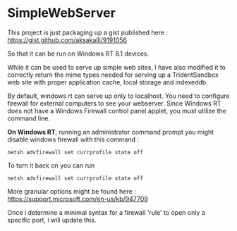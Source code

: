 # SimpleWebServer

This project is just packaging up a gist published here :
https://gist.github.com/aksakalli/9191056

So that it can be run on Windows RT 8.1 devices.

While it can be used to serve up simple web sites, I have also modified it to correctly return the mime types needed for serving up a TridentSandbox web site with proper application cache, local storage and indexeddb.

By default, windows rt can serve up only to localhost.  You need to configure firewall for external computers to see your webserver.  Since Windows RT does not have a Windows Firewall control panel applet, you must utilize the command line.

**On Windows RT**, running an administrator command prompt you might disable windows firewall with this command :

```
netsh advfirewall set currprofile state off
```

To turn it back on you can run

```
netsh advfirewall set currprofile state off
```

More granular options might be found here :
https://support.microsoft.com/en-us/kb/947709

Once i determine a minimal syntax for a firewall 'rule' to open only a specific port, i will update this.